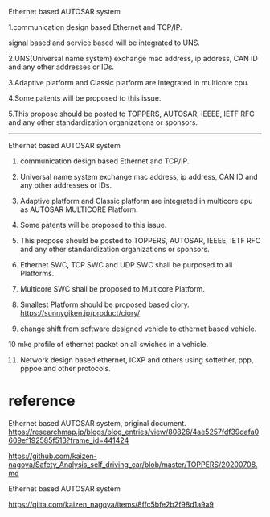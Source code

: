 Ethernet based AUTOSAR system

1.communication design based Ethernet and TCP/IP.

 signal based and service based will be integrated to UNS.
 
2.UNS(Universal name system) exchange mac address, ip address, CAN ID and any other addresses or IDs.

3.Adaptive platform and Classic platform are integrated in multicore cpu.

4.Some patents will be proposed to this issue.

5.This propose should be posted to TOPPERS, AUTOSAR, IEEEE, IETF RFC and any other standardization organizations or sponsors.

----

Ethernet based AUTOSAR system

 

1. communication design based Ethernet and TCP/IP.

2. Universal name system exchange mac address, ip address, CAN ID and any other addresses or IDs.

3. Adaptive platform and Classic platform are integrated in multicore cpu as AUTOSAR MULTICORE Platform.

4. Some patents will be proposed to this issue.

5. This propose should be posted to TOPPERS, AUTOSAR, IEEEE, IETF RFC and any other standardization organizations or sponsors. 

6. Ethernet SWC, TCP SWC and UDP SWC shall be purposed to all Platforms.

7. Multicore SWC shall be proposed to Multicore Platform.

8. Smallest Platform should be proposed based ciory.
https://sunnygiken.jp/product/ciory/


9. change shift from software designed vehicle to ethernet based vehicle.

10 mke profile of ethernet packet on all swiches in a vehicle.

11. Network design based ethernet, ICXP and others using softether, ppp, pppoe and other protocols.

# reference

Ethernet based AUTOSAR system, original document.
https://researchmap.jp/blogs/blog_entries/view/80826/4ae5257fdf39dafa0609ef192585f513?frame_id=441424

https://github.com/kaizen-nagoya/Safety_Analysis_self_driving_car/blob/master/TOPPERS/20200708.md

Ethernet based AUTOSAR system

https://qiita.com/kaizen_nagoya/items/8ffc5bfe2b2f98d1a9a9

